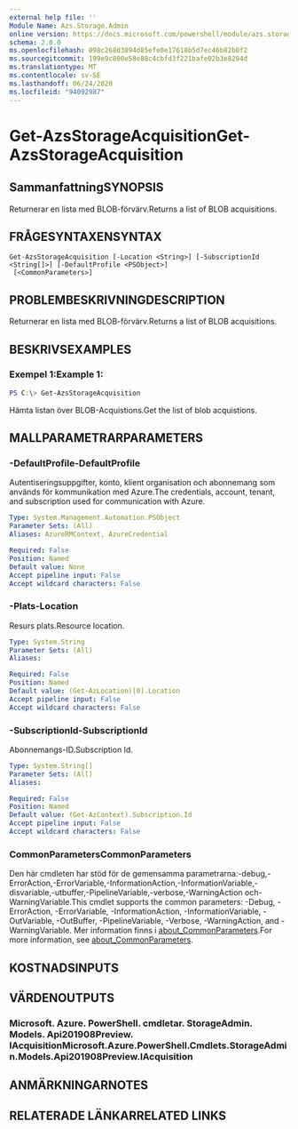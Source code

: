 ```yaml
---
external help file: ''
Module Name: Azs.Storage.Admin
online version: https://docs.microsoft.com/powershell/module/azs.storage.admin/get-azsstorageacquisition
schema: 2.0.0
ms.openlocfilehash: 098c268d3894d85efe0e17618b5d7ec46b82b0f2
ms.sourcegitcommit: 199e9c800e58e88c4cbfd3f221bafe02b3e8294d
ms.translationtype: MT
ms.contentlocale: sv-SE
ms.lasthandoff: 06/24/2020
ms.locfileid: "94092987"
---
```

# <span data-ttu-id="5026e-101">Get-AzsStorageAcquisition</span><span class="sxs-lookup"><span data-stu-id="5026e-101">Get-AzsStorageAcquisition</span></span>

## <span data-ttu-id="5026e-102">Sammanfattning</span><span class="sxs-lookup"><span data-stu-id="5026e-102">SYNOPSIS</span></span>
<span data-ttu-id="5026e-103">Returnerar en lista med BLOB-förvärv.</span><span class="sxs-lookup"><span data-stu-id="5026e-103">Returns a list of BLOB acquisitions.</span></span>

## <span data-ttu-id="5026e-104">FRÅGESYNTAXEN</span><span class="sxs-lookup"><span data-stu-id="5026e-104">SYNTAX</span></span>

```
Get-AzsStorageAcquisition [-Location <String>] [-SubscriptionId <String[]>] [-DefaultProfile <PSObject>]
 [<CommonParameters>]
```

## <span data-ttu-id="5026e-105">PROBLEMBESKRIVNING</span><span class="sxs-lookup"><span data-stu-id="5026e-105">DESCRIPTION</span></span>
<span data-ttu-id="5026e-106">Returnerar en lista med BLOB-förvärv.</span><span class="sxs-lookup"><span data-stu-id="5026e-106">Returns a list of BLOB acquisitions.</span></span>

## <span data-ttu-id="5026e-107">BESKRIVS</span><span class="sxs-lookup"><span data-stu-id="5026e-107">EXAMPLES</span></span>

### <span data-ttu-id="5026e-108">Exempel 1:</span><span class="sxs-lookup"><span data-stu-id="5026e-108">Example 1:</span></span>
```powershell
PS C:\> Get-AzsStorageAcquisition
```

<span data-ttu-id="5026e-109">Hämta listan över BLOB-Acquistions.</span><span class="sxs-lookup"><span data-stu-id="5026e-109">Get the list of blob acquistions.</span></span>

## <span data-ttu-id="5026e-110">MALLPARAMETRAR</span><span class="sxs-lookup"><span data-stu-id="5026e-110">PARAMETERS</span></span>

### <span data-ttu-id="5026e-111">-DefaultProfile</span><span class="sxs-lookup"><span data-stu-id="5026e-111">-DefaultProfile</span></span>
<span data-ttu-id="5026e-112">Autentiseringsuppgifter, konto, klient organisation och abonnemang som används för kommunikation med Azure.</span><span class="sxs-lookup"><span data-stu-id="5026e-112">The credentials, account, tenant, and subscription used for communication with Azure.</span></span>

```yaml
Type: System.Management.Automation.PSObject
Parameter Sets: (All)
Aliases: AzureRMContext, AzureCredential

Required: False
Position: Named
Default value: None
Accept pipeline input: False
Accept wildcard characters: False

```

### <span data-ttu-id="5026e-113">-Plats</span><span class="sxs-lookup"><span data-stu-id="5026e-113">-Location</span></span>
<span data-ttu-id="5026e-114">Resurs plats.</span><span class="sxs-lookup"><span data-stu-id="5026e-114">Resource location.</span></span>

```yaml
Type: System.String
Parameter Sets: (All)
Aliases:

Required: False
Position: Named
Default value: (Get-AzLocation)[0].Location
Accept pipeline input: False
Accept wildcard characters: False

```

### <span data-ttu-id="5026e-115">-SubscriptionId</span><span class="sxs-lookup"><span data-stu-id="5026e-115">-SubscriptionId</span></span>
<span data-ttu-id="5026e-116">Abonnemangs-ID.</span><span class="sxs-lookup"><span data-stu-id="5026e-116">Subscription Id.</span></span>

```yaml
Type: System.String[]
Parameter Sets: (All)
Aliases:

Required: False
Position: Named
Default value: (Get-AzContext).Subscription.Id
Accept pipeline input: False
Accept wildcard characters: False

```

### <span data-ttu-id="5026e-117">CommonParameters</span><span class="sxs-lookup"><span data-stu-id="5026e-117">CommonParameters</span></span>
<span data-ttu-id="5026e-118">Den här cmdleten har stöd för de gemensamma parametrarna:-debug,-ErrorAction,-ErrorVariable,-InformationAction,-InformationVariable,-disvariable,-utbuffer,-PipelineVariable,-verbose,-WarningAction och-WarningVariable.</span><span class="sxs-lookup"><span data-stu-id="5026e-118">This cmdlet supports the common parameters: -Debug, -ErrorAction, -ErrorVariable, -InformationAction, -InformationVariable, -OutVariable, -OutBuffer, -PipelineVariable, -Verbose, -WarningAction, and -WarningVariable.</span></span> <span data-ttu-id="5026e-119">Mer information finns i [about_CommonParameters](http://go.microsoft.com/fwlink/?LinkID=113216).</span><span class="sxs-lookup"><span data-stu-id="5026e-119">For more information, see [about_CommonParameters](http://go.microsoft.com/fwlink/?LinkID=113216).</span></span>

## <span data-ttu-id="5026e-120">KOSTNADS</span><span class="sxs-lookup"><span data-stu-id="5026e-120">INPUTS</span></span>

## <span data-ttu-id="5026e-121">VÄRDEN</span><span class="sxs-lookup"><span data-stu-id="5026e-121">OUTPUTS</span></span>

### <span data-ttu-id="5026e-122">Microsoft. Azure. PowerShell. cmdletar. StorageAdmin. Models. Api201908Preview. IAcquisition</span><span class="sxs-lookup"><span data-stu-id="5026e-122">Microsoft.Azure.PowerShell.Cmdlets.StorageAdmin.Models.Api201908Preview.IAcquisition</span></span>



## <span data-ttu-id="5026e-123">ANMÄRKNINGAR</span><span class="sxs-lookup"><span data-stu-id="5026e-123">NOTES</span></span>

## <span data-ttu-id="5026e-124">RELATERADE LÄNKAR</span><span class="sxs-lookup"><span data-stu-id="5026e-124">RELATED LINKS</span></span>

